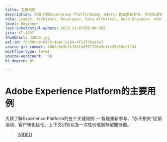```yaml
---
title: 主要用例
description: 大致了解Experience Platform&amp；mdash；智能重新参与、不损失促销活动、客户转化优化、上下文识别以及一次性值到生命周期值这五个关键用例。
role: Leader, Architect, Developer, Data Architect, Data Engineer, Admin, User
level: Beginner
last-substantial-update: 2023-11-01T00:00:00Z
jira: KT-4337
thumbnail: 32806.jpg
exl-id: fcc80ca6-8163-4a4c-b164-4f12f76c03e3
source-git-commit: 4809c5e9b7ef031dd57f710b5e1fe39a55edf134
workflow-type: tm+mt
source-wordcount: '66'
ht-degree: 0%

---
```


# Adobe Experience Platform的主要用例

大致了解Experience Platform的五个关键用例 — 智能重新参与、“永不损失”促销活动、客户转化优化、上下文识别以及一次性价值到存留期价值。

>[!VIDEO](https://video.tv.adobe.com/v/32806?learn=on)

